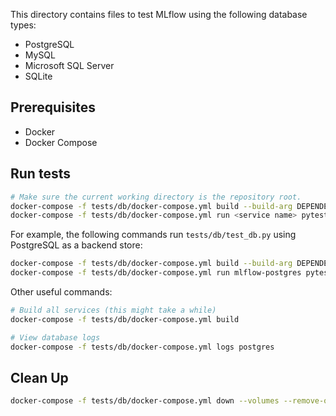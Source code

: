 This directory contains files to test MLflow using the following database types:

- PostgreSQL
- MySQL
- Microsoft SQL Server
- SQLite

## Prerequisites

- Docker
- Docker Compose

## Run tests

```bash
# Make sure the current working directory is the repository root.
docker-compose -f tests/db/docker-compose.yml build --build-arg DEPENDENCIES="$(python setup.py -q dependencies)" <service name>
docker-compose -f tests/db/docker-compose.yml run <service name> pytest /path/to/tests
```

For example, the following commands run `tests/db/test_db.py` using PostgreSQL as a backend store:

```bash
docker-compose -f tests/db/docker-compose.yml build --build-arg DEPENDENCIES="$(python setup.py -q dependencies)" mlflow-postgres
docker-compose -f tests/db/docker-compose.yml run mlflow-postgres pytest tests/db/test_database.py
```

Other useful commands:

```bash
# Build all services (this might take a while)
docker-compose -f tests/db/docker-compose.yml build

# View database logs
docker-compose -f tests/db/docker-compose.yml logs postgres
```

## Clean Up

```bash
docker-compose -f tests/db/docker-compose.yml down --volumes --remove-orphans
```
